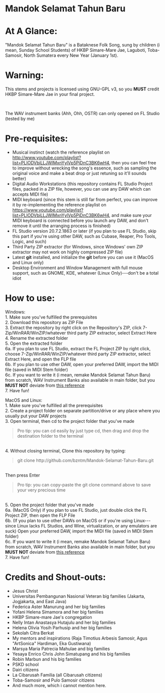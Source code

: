 # Mandok Selamat Tahun Baru

# At A Glance:
<p>"Mandok Selamat Tahun Baru" is a Bataknese Folk Song, sung by children (i mean, Sunday School Students) of HKBP Simare-Mare Jae, Laguboti, Toba-Samosir, North Sumatera every New Year (January 1st).</p>

# Warning:
<p>This stems and projects is licensed using GNU-GPL v3, so you <strong>MUST</strong> credit HKBP Simare-Mare Jae in your final project.</p><br>
<p>The WAV instrument banks (Ahh, Ohh, OSTR) can only opened on FL Studio (tested by me)</p>

# Pre-requisites:
* Musical instinct (watch the reference playlist on http://www.youtube.com/playlist?list=PLIODVbiLLJWlMxnYylVp5PjDnC3BK6wH4, then you can feel free to improve without wrecking the song's essence, such as sampling the original voice and make a beat drop or just retuning so it'll sounds better)<br>
* Digital Audio Workstations (this repository contains FL Studio Project files, packed in a ZIP file, however, you can use any DAW which can accepts MIDI file)<br>
* MIDI keyboard (since this stem is still far from perfect, you can improve it by re-implementing the reference playlist on https://www.youtube.com/playlist?list=PLIODVbiLLJWlMxnYylVp5PjDnC3BK6wH4, and make sure your MIDI keyboard is connected before you launch any DAW, and don't remove it until the arranging process is finished)<br>
* FL Studio version 20.7.2.1863 or later (if you plan to use FL Studio, skip this part if you're using other DAW, such as Cubase, Reaper, Pro Tools, Logic, and such)<br>
* Third Party ZIP extractor (for Windows, since Windows' own ZIP extractor may not work on highly compressed ZIP file)
* Latest <strong>git</strong> installed, and initialize the <strong>git</strong> before you can use it (MacOS and Linux only)
* Desktop Environment and Window Management with full mouse support, such as GNOME, KDE, whatever (Linux Only)---don't be a total idiot

# How to use:
<p>Windows:<br>
  1. Make sure you've fulfilled the prerequisites<br>
  2. Download this repository as ZIP File<br>
  3. Extract the repository by right click on the Repository's ZIP, click 7-Zip/WinRAR/WinZIP/whatever third party ZIP extractor, select Extract Here<br>
  4. Rename the extracted folder<br>
  5. Open the extracted folder<br>
  6a. If you plan to use FL Studio, extract the FL Project ZIP by right click, choose 7-Zip/WinRAR/WinZIP/whatever third party ZIP extractor, select Extract Here, and open the FLP file<br>
  6b. If you plan to use other DAW, open your preferred DAW, import the MIDI file (saved in MIDI Stem folder)<br>
6c. If you want to write it (i mean, remake Mandok Selamat Tahun Baru) from scratch, WAV Instrument Banks also available in main folder, but you <strong>MUST NOT</strong> deviate from <a href=http://www.youtube.com/playlist?list=PLIODVbiLLJWlMxnYylVp5PjDnC3BK6wH4>this reference</a><br>
  7. Have fun!</p>

<p>MacOS and Linux:<br>
  1. Make sure you've fulfilled all the prerequisites<br>
  2. Create a project folder on separate partition/drive or any place where you usually put your DAW projects<br>
  3. Open terminal, then cd to the project folder that you've made<br>
  <blockquote>Pro tip: you can cd easily by just type cd<space>, then drag and drop the destination folder to the terminal</blockquote><br>
  4. Without closing terminal, Clone this repository by typing:<br>
  <blockquote>git clone http://github.com/bzntm/Mandok-Selamat-Tahun-Baru.git</blockquote><br>
    Then press Enter<br>
    <blockquote>Pro tip: you can copy-paste the git clone command above to save your very precious time</blockquote><br>
  5. Open the project folder that you've made<br>
  6a. (MacOS Only) if you plan to use FL Studio, just double click the FL Project ZIP, then open the FLP File<br>
  6b. (If you plan to use other DAWs on MacOS or if you're using Linux---since Linux lacks FL Studios, and Wine, virtualization, or any emulators are suck) Open your preferred DAW, import the MIDI file (saved in MIDI Stem folder)<br>
6c. If you want to write it (i mean, remake Mandok Selamat Tahun Baru) from scratch, WAV Instrument Banks also available in main folder, but you <strong>MUST NOT</strong> deviate from <a href=http://www.youtube.com/playlist?list=PLIODVbiLLJWlMxnYylVp5PjDnC3BK6wH4>this reference</a><br>
  7. Have fun!</p>

  
# Credits and Shout-outs:
* Jesus Christ
* Universitas Pembangunan Nasional Veteran big families (Jakarta, Jogjakarta, and East Java)
* Federica Aster Manurung and her big families
* Yofani Helena Simamora and her big families
* HKBP Simare-mare Jae's congregation
* Nelly Intan Anastasya Hutajulu and her big families
* Helena Olivia Yosih Parhusip and her big families
* Sekolah Citra Berkat
* My mentors and inspirations (Raja Timotius Arbesis Samosir, Agus "ArtSonica" Hardiman, Eka Gustiwana)
* Marsya Maria Patrecia Mahulae and big families
* Yesaya Enrico Chris John Simatupang and his big families
* Robin Marbun and his big families
* PSKD school
* Dairi citizens
* La Cibarusah Familia (all Cibarusah citizens)
* Toba-Samosir and Pulo Samosir citizens
* And much more, which i cannot mention here.
